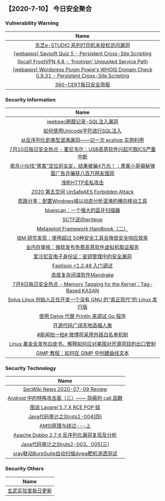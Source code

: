 
 ##   【2020-7-10】 今日安全聚合


###  						       							Vulnerability Warning

|                             Name                             |
| :----------------------------------------------------------: |
|[东芝e-STUDIO 系列打印机未授权访问漏洞](https://www.seebug.org/vuldb/ssvid-91489)|
|[[webapps] Savsoft Quiz 5 - Persistent Cross-Site Scripting](https://www.exploit-db.com/exploits/48658)|
|[[local] FrootVPN 4.8 - 'frootvpn' Unquoted Service Path](https://www.exploit-db.com/exploits/48657)|
|[[webapps] Wordpress Plugin Powie's WHOIS Domain Check 0.9.31 - Persistent Cross-Site Scripting](https://www.exploit-db.com/exploits/48656)|
|[360-CERT每日安全简报](https://cert.360.cn/daily?date=2020-07-10)|

### 						        							Security Information
|                             Name                                    |
| :----------------------------------------------------------: |
|[iwebsec刷题记录-SQL注入漏洞](https://www.anquanke.com/post/id/210169)|
|[如何使用Unicode字符进行SQL注入](https://www.anquanke.com/post/id/210192)|
|[从反序列化到类型混淆漏洞——记一次 ecshop 实例利用](https://www.anquanke.com/post/id/210181)|
|[7月10日每日安全热点 - 霍尼韦尔：USB恶意软件兴起可致ICS严重中断](https://www.anquanke.com/post/id/210283)|
|[南京小伙找“黑客”定位前女友，结果被骗4万元！；黑客小哥揭秘弹窗广告诈骗获八百万网友围观](https://www.anquanke.com/post/id/210215)|
|[浅析HTTP走私攻击](https://www.anquanke.com/post/id/210036)|
|[2020 第五空间 UnSafeAES Forbidden Attack](https://www.anquanke.com/post/id/209203)|
|[思路分享：配置Windows域以动态分析混淆的横向移动工具](https://www.anquanke.com/post/id/210127)|
|[bluescan：一个强大的蓝牙扫描器](https://www.anquanke.com/post/id/209757)|
|[SCTF逆向writeup](https://www.anquanke.com/post/id/210037)|
|[Metasploit Framework Handbook（二）](https://www.anquanke.com/post/id/209972)|
|[IBM 研究发现：使用超过 50种安全工具会降低安全响应效率](https://www.anquanke.com/post/id/210195)|
|[全内存审核：微软发布免费恶意软件虚拟机取证服务](https://www.anquanke.com/post/id/210184)|
|[爱沙尼亚电子身份证：密钥管理中的安全漏洞](https://www.anquanke.com/post/id/209778)|
|[Fastjson <1.2.48 入门调试](https://www.anquanke.com/post/id/209915)|
|[高度复杂间谍软件Mandrake](https://www.anquanke.com/post/id/210052)|
|[7月9日每日安全热点 - Memory Tagging for the Kernel：Tag-Based KASAN](https://www.anquanke.com/post/id/210163)|
|[Solus Linux 创始人正在开发一个没有 GNU 的“真正现代”的 Linux 发行版](https://linux.cn/article-12401-1.html?utm_source=rss&utm_medium=rss)|
|[使用 Delve 代替 Println 来调试 Go 程序](https://linux.cn/article-12400-1.html?utm_source=rss&utm_medium=rss)|
|[开源代码广阔天地造福人类](https://linux.cn/article-12399-1.html?utm_source=rss&utm_medium=rss)|
|[#新闻拍一拍# 微博将采用外链白名单机制](https://linux.cn/article-12398-1.html?utm_source=rss&utm_medium=rss)|
|[Linux 基金会发布白皮书，解释如何应对美国对开源项目的出口管制](https://linux.cn/article-12397-1.html?utm_source=rss&utm_medium=rss)|
|[GIMP 教程：如何在 GIMP 中创建曲线文本](https://linux.cn/article-12396-1.html?utm_source=rss&utm_medium=rss)|

### 						        							Security  Technology
|                             Name                                    |
| :----------------------------------------------------------: |
|[SecWiki News 2020-07-09 Review](http://www.sec-wiki.com/?2020-07-09)|
|[Android 中的特殊攻击面（三）—— 隐蔽的 call 函数](https://paper.seebug.org/1269/)|
|[图说 Lavarel 5.7.X RCE POP 链](http://xz.aliyun.com/t/7970)|
|[Java代码审计之Struts2-004(四)](http://xz.aliyun.com/t/7967)|
|[AMSI原理与绕过---上](http://xz.aliyun.com/t/7973)|
|[Apache Dubbo 2.7.6 反序列化漏洞复现及分析](http://xz.aliyun.com/t/7969)|
|[Java代码审计之Struts2-003、005(三)](http://xz.aliyun.com/t/7966)|
|[xray联动BurpSuite自动扫描dvwa靶机渗透测试](http://xz.aliyun.com/t/7968)|

### 						        							Security  Others
|                             Name                                    |
| :----------------------------------------------------------: |
|[玄武实验室每日更新](https://weibo.com/p/1006065582522936/wenzhang?from=page_100606_profile&wvr=6&mod=wenzhangmore)|

